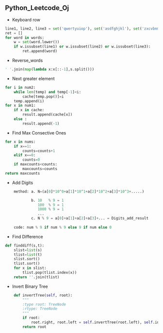 **Python_Leetcode_Oj**
----------------------
* Keyboard row

```python
line1, line2, line3 = set('qwertyuiop'), set('asdfghjkl'), set('zxcvbnm')
ret = []
for word in words:
    w = set(word.lower())
    if w.issubset(line1) or w.issubset(line2) or w.issubset(line3):
        ret.append(word)
```

* Reverse_words
```python
' '.join(map(lambda x:x[::-1],s.split()))
```

* Next greater element
```python  	
for i in num2:
    while len(temp) and temp[-1]<i:
        cache[temp.pop()]=i
    temp.append(i)
for x in num1:
    if x in cache:
        result.append(cache[x])
    else :
        result.append(-1)
```
* Find Max Consective Ones
```python
for x in nums:
    if x==1:
        counts=counts+1
    elif x==0:
        counts=0
    if maxcounts<counts:
        maxcounts=counts
return maxcounts
```
* Add Digits<br>
```python
    method: a. N=(a[0]*10^0+a[1]*10^1+a[2]*10^2+a[3]*10^3+.....)

            b. 10   % 9 = 1
               100  % 9 = 1
               1000 % 9 = 1
               ...
            c. N % 9 = a[0]+a[1]+a[2]+a[3]+... = Digits_add_result 
    
    code: num % 9 if num % 9 else 9 if num else 0
```
* Find Difference
```python
def finddiff(s,t):
    slist=list(s)
    tlist=list(t)
    slist.sort()
    tlist.sort()
    for x in slist:
        tlist.pop(tlist.index(x))
    return ''.join(tlist)
```
* Invert Binary Tree
```python
    def invertTree(self, root):
        """
        :type root: TreeNode
        :rtype: TreeNode
        """
        if root:
            root.right, root.left = self.invertTree(root.left), self.invertTree(root.right)
        return root
```